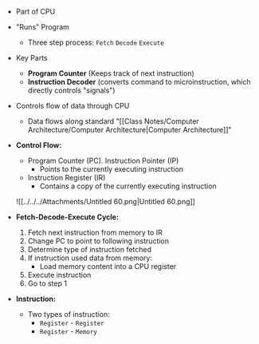 - Part of CPU
- "Runs" Program
    - Three step process: `Fetch` `Decode` `Execute`
- Key Parts
    - **Program Counter** (Keeps track of next instruction)
    - **Instruction Decoder** (converts command to microinstruction, which directly controls "signals")
- Controls flow of data through CPU
    - Data flows along standard "[[Class Notes/Computer Architecture/Computer Architecture|Computer Architecture]]"
- **Control Flow:**
    
    - Program Counter (PC). Instruction Pointer (IP)
        - Points to the currently executing instruction
    - Instruction Register (IR)
        - Contains a copy of the currently executing instruction
    
    ![[../../../Attachments/Untitled 60.png|Untitled 60.png]]
    
- **Fetch-Decode-Execute Cycle:**
    1. Fetch next instruction from memory to IR
    2. Change PC to point to following instruction
    3. Determine type of instruction fetched
    4. If instruction used data from memory:
        - Load memory content into a CPU register
    5. Execute instruction
    6. Go to step 1
- **Instruction:**
    - Two types of instruction:
        - `Register` - `Register`
        - `Register` - `Memory`